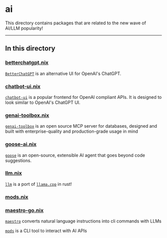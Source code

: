 # ai

This directory contains packages that are related to the new wave of AI/LLM popularity!

---

## In this directory

### [betterchatgpt.nix](./betterchatgpt.nix)

[`BetterChatGPT`](https://github.com/ztjhz/BetterChatGPT) is an alternative UI for OpenAI's ChatGPT.

### [chatbot-ui.nix](./chatbot-ui.nix)

[`chatbot-ui`](https://github.com/mckaywrigley/chatbot-ui) is a popular frontend for OpenAI compliant APIs. It is designed to look similar to OpenAI's ChatGPT UI.

### [genai-toolbox.nix](./genai-toolbox.nix)

[`genai-toolbox`](https://github.com/googleapis/genai-toolbox) is an open source MCP server for databases, designed and built with enterprise-quality and production-grade usage in mind

### [goose-ai.nix](./goose-ai.nix)

[`goose`](https://github.com/block/goose) is an open-source, extensible AI agent that goes beyond code suggestions.

### [llm.nix](./llm.nix)

[`llm`](https://github.com/rustformers/llm) is a port of [`llama.cpp`](https://github.com/ggerganov/llama.cpp) in rust!

### [mods.nix](./mods.nix)

### [maestro-go.nix](./maestro-go.nix)

[`maestro`](https://github.com/pluja/maestro) converts natural language instructions into cli commands with LLMs

[`mods`](https://github.com/charmbracelet/mods) is a CLI tool to interact with AI APIs
